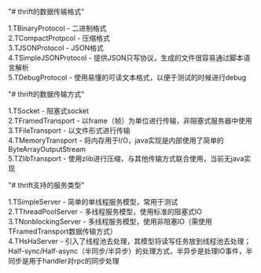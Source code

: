 "# thrift的数据传输格式"

1.TBinaryProtocol - 二进制格式  
2.TCompactProtpcol - 压缩格式  
3.TJSONProtocol - JSON格式  
4.TSimpleJSONProtocol - 提供JSON只写协议，生成的文件很容易通过脚本语言解析  
5.TDebugProtocol - 使用易懂的可读文本格式，以便于测试的时候进行debug

"# thrift的数据传输方式"

1.TSocket - 阻塞式socket  
2.TFramedTransport - 以frame（帧）为单位进行传输，非阻塞式服务器中使用  
3.TFileTransport - 以文件形式进行传输  
4.TMemoryTransport - 将内存用于I/O，java实现是内部使用了简单的ByteArrayOutputStream  
5.TZlibTransport - 使用zlib进行压缩，与其他传输方式联合使用，当前无java实现  

"# thrift支持的服务类型"

1.TSimpleServer - 简单的单线程服务模型，常用于测试  
2.TThreadPoolServer - 多线程服务模型，使用标准的阻塞式IO  
3.TNonblockingServer - 多线程服务模型，使用非阻塞IO（需使用TFramedTransport数据传输方式）  
4.THsHaServer - 引入了线程池去处理，其模型将读写任务放到线程池去处理；Half-sync/Half-async（半同步/半异步）的处理方式，半异步是处理IO事件，半同步是用于handler对rpc的同步处理
  